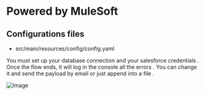 Powered by MuleSoft
===

## Configurations files
  * src/main/resources/config/config.yaml

You must set up your database connection and your salesforce credentials . 
Once the flow ends, it will log in the console all the errors . 
You can change it and send the payload by email or just append into a file . 

![Image](https://cdn1.imggmi.com/uploads/2019/9/18/e7e57a110a8b6516f508b65d52c65145-full.png)
